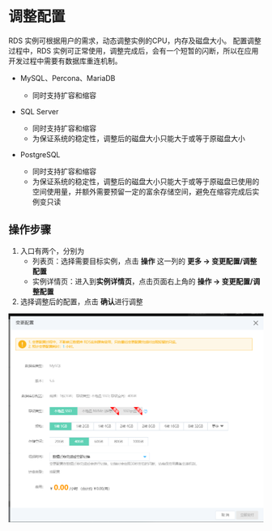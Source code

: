 # 调整配置

RDS 实例可根据用户的需求，动态调整实例的CPU，内存及磁盘大小。 配置调整过程中，RDS 实例可正常使用，调整完成后，会有一个短暂的闪断，所以在应用开发过程中需要有数据库重连机制。

- MySQL、Percona、MariaDB
  - 同时支持扩容和缩容
  
- SQL Server
  - 同时支持扩容和缩容
  - 为保证系统的稳定性，调整后的磁盘大小只能大于或等于原磁盘大小
  
- PostgreSQL 
  - 同时支持扩容和缩容
  - 为保证系统的稳定性，调整后的磁盘大小只能大于或等于原磁盘已使用的空间使用量，并额外需要预留一定的富余存储空间，避免在缩容完成后实例变只读
  
## 操作步骤
1. 入口有两个，分别为
    * 列表页：选择需要目标实例，点击 **操作** 这一列的 **更多 -> 变更配置/调整配置**
    * 实例详情页：进入到**实例详情页**，点击页面右上角的 **操作 -> 变更配置/调整配置**
2. 选择调整后的配置，点击 **确认**进行调整
    
![调整配置](../../../../../image/RDS/Modify-Instance-Spec.png)
